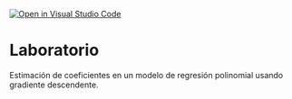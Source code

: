 [![Open in Visual Studio Code](https://classroom.github.com/assets/open-in-vscode-c66648af7eb3fe8bc4f294546bfd86ef473780cde1dea487d3c4ff354943c9ae.svg)](https://classroom.github.com/online_ide?assignment_repo_id=9355394&assignment_repo_type=AssignmentRepo)
# Laboratorio

Estimación de coeficientes en un modelo de regresión polinomial usando gradiente descendente.
